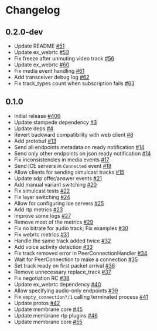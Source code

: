# Changelog

## 0.2.0-dev
* Update README [#51](https://github.com/fishjam-cloud/membrane_rtc_engine/pull/51)
* Update ex_webrtc [#53](https://github.com/fishjam-cloud/membrane_rtc_engine/pull/53)
* Fix freeze after unmuting video track [#56](https://github.com/fishjam-cloud/membrane_rtc_engine/pull/56)
* Update ex_webrtc [#60](https://github.com/fishjam-cloud/membrane_rtc_engine/pull/60)
* Fix media event handling [#61](https://github.com/fishjam-cloud/membrane_rtc_engine/pull/61)
* Add transceiver debug log [#62](https://github.com/fishjam-cloud/membrane_rtc_engine/pull/62)
* Fix track_types count when subscription fails [#63](https://github.com/fishjam-cloud/membrane_rtc_engine/pull/63)

## 0.1.0
* Initial release [#406](https://github.com/fishjam-dev/membrane_rtc_engine/pull/406)
* Update stampede dependency [#3](https://github.com/fishjam-cloud/membrane_rtc_engine/pull/3)
* Update deps [#4](https://github.com/fishjam-cloud/membrane_rtc_engine/pull/5)
* Revert backward compatibility with web client [#8](https://github.com/fishjam-cloud/membrane_rtc_engine/pull/8)
* Add protobuf [#13](https://github.com/fishjam-cloud/membrane_rtc_engine/pull/13)
* Send all endpoints metadata on ready notification [#14](https://github.com/fishjam-cloud/membrane_rtc_engine/pull/14)
* Send only other endpoints on json ready notification [#14](https://github.com/fishjam-cloud/membrane_rtc_engine/pull/16)
* Fix inconsistencies in media events [#17](https://github.com/fishjam-cloud/membrane_rtc_engine/pull/17)
* Send ICE servers in `Connected` event [#18](https://github.com/fishjam-cloud/membrane_rtc_engine/pull/18)
* Allow clients for sending simulcast tracks [#15](https://github.com/fishjam-cloud/membrane_rtc_engine/pull/15)
* Update sdp offer/answer events [#21](https://github.com/fishjam-cloud/membrane_rtc_engine/pull/21)
* Add manual variant switching [#20](https://github.com/fishjam-cloud/membrane_rtc_engine/pull/20)
* Fix simulcast tests [#22](https://github.com/fishjam-cloud/membrane_rtc_engine/pull/22)
* Fix layer switching [#24](https://github.com/fishjam-cloud/membrane_rtc_engine/pull/24)
* Allow for configuring ice servers [#25](https://github.com/fishjam-cloud/membrane_rtc_engine/pull/25)
* Add rtp metrics [#23](https://github.com/fishjam-cloud/membrane_rtc_engine/pull/23)
* Improve some logs [#27](https://github.com/fishjam-cloud/membrane_rtc_engine/pull/27)
* Remove most of the metrics [#29](https://github.com/fishjam-cloud/membrane_rtc_engine/pull/29)
* Fix no bitrate for audio track; Fix examples [#30](https://github.com/fishjam-cloud/membrane_rtc_engine/pull/30)
* Fix webrtc metrics [#31](https://github.com/fishjam-cloud/membrane_rtc_engine/pull/31)
* Handle the same track added twice [#32](https://github.com/fishjam-cloud/membrane_rtc_engine/pull/32)
* Add voice activity detection [#33](https://github.com/fishjam-cloud/membrane_rtc_engine/pull/33)
* Fix track removed error in PeerConnectionHandler [#34](https://github.com/fishjam-cloud/membrane_rtc_engine/pull/34)
* Wait for PeerConnection to make a connection [#35](https://github.com/fishjam-cloud/membrane_rtc_engine/pull/35)
* Set track ready on first packet arrival [#36](https://github.com/fishjam-cloud/membrane_rtc_engine/pull/36)
* Remove unnecessary replace_track [#37](https://github.com/fishjam-cloud/membrane_rtc_engine/pull/37)
* Fix negotiation RC [#38](https://github.com/fishjam-cloud/membrane_rtc_engine/pull/38)
* Update ex_webrtc dependency [#40](https://github.com/fishjam-cloud/membrane_rtc_engine/pull/40)
* Allow specifying audio-only endpoints [#39](https://github.com/fishjam-cloud/membrane_rtc_engine/pull/39)
* Fix `empty_connection?/1` calling terminated process [#41](https://github.com/fishjam-cloud/membrane_rtc_engine/pull/41)
* Update protos [#42](https://github.com/fishjam-cloud/membrane_rtc_engine/pull/42)
* Update membrane core [#45](https://github.com/fishjam-cloud/membrane_rtc_engine/pull/45)
* Update membrane rtp plugins [#46](https://github.com/fishjam-cloud/membrane_rtc_engine/pull/46)
* Update membrane core [#55](https://github.com/fishjam-cloud/membrane_rtc_engine/pull/55)

